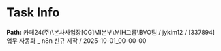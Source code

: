 # Task Info

**Path:** 카페24(주)\본사사업장\[CG]MI본부\MIH그룹\BVO팀 / jykim12 / [337894] 업무 자동화 _ n8n 신규 제작 / 2025-10-01_00-00-00


